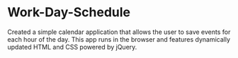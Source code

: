 # Work-Day-Schedule

Created a simple calendar application that allows the user to save events for each hour of the day. This app runs in the browser and features dynamically updated HTML and CSS powered by jQuery.